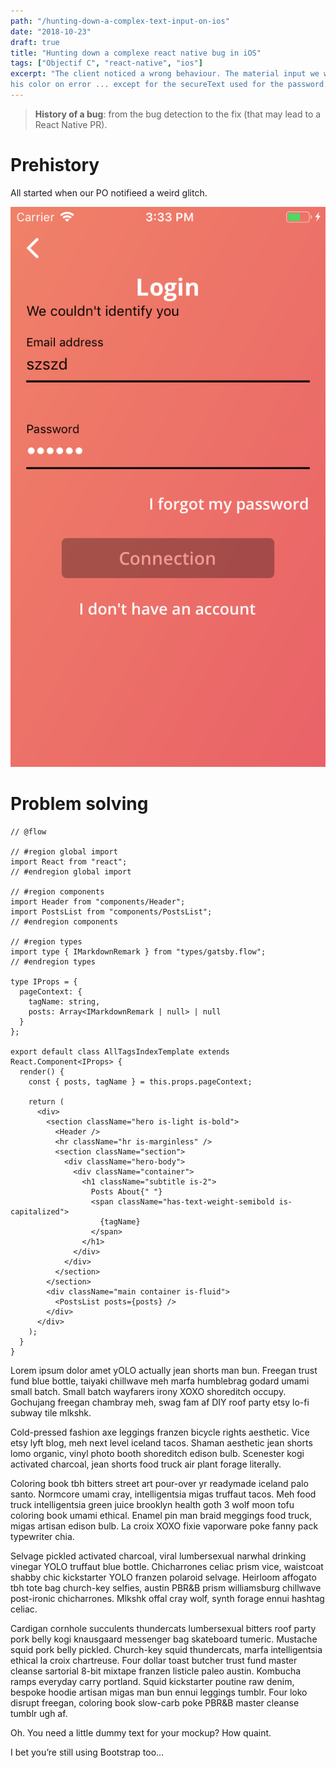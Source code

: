```yaml
---
path: "/hunting-down-a-complex-text-input-on-ios"
date: "2018-10-23"
draft: true
title: "Hunting down a complexe react native bug in iOS"
tags: ["Objectif C", "react-native", "ios"]
excerpt: "The client noticed a wrong behaviour. The material input we were using on the project was changing
his color on error ... except for the secureText used for the password. The bug was not happening on android."
---
```


> **History of a bug**: from the bug detection to the fix (that may lead to a React Native PR).

# Prehistory

All started when our PO notifieed a weird glitch.

![weird glitch](./glitch.png)

# Problem solving

```js{1,4-10}
// @flow

// #region global import
import React from "react";
// #endregion global import

// #region components
import Header from "components/Header";
import PostsList from "components/PostsList";
// #endregion components

// #region types
import type { IMarkdownRemark } from "types/gatsby.flow";
// #endregion types

type IProps = {
  pageContext: {
    tagName: string,
    posts: Array<IMarkdownRemark | null> | null
  }
};

export default class AllTagsIndexTemplate extends React.Component<IProps> {
  render() {
    const { posts, tagName } = this.props.pageContext;

    return (
      <div>
        <section className="hero is-light is-bold">
          <Header />
          <hr className="hr is-marginless" />
          <section className="section">
            <div className="hero-body">
              <div className="container">
                <h1 className="subtitle is-2">
                  Posts About{" "}
                  <span className="has-text-weight-semibold is-capitalized">
                    {tagName}
                  </span>
                </h1>
              </div>
            </div>
          </section>
        </section>
        <div className="main container is-fluid">
          <PostsList posts={posts} />
        </div>
      </div>
    );
  }
}
```

Lorem ipsum dolor amet yOLO actually jean shorts man bun. Freegan trust fund blue bottle, taiyaki chillwave meh marfa humblebrag godard umami small batch. Small batch wayfarers irony XOXO shoreditch occupy. Gochujang freegan chambray meh, swag fam af DIY roof party etsy lo-fi subway tile mlkshk.

Cold-pressed fashion axe leggings franzen bicycle rights aesthetic. Vice etsy lyft blog, meh next level iceland tacos. Shaman aesthetic jean shorts lomo organic, vinyl photo booth shoreditch edison bulb. Scenester kogi activated charcoal, jean shorts food truck air plant forage literally.

Coloring book tbh bitters street art pour-over yr readymade iceland palo santo. Normcore umami cray, intelligentsia migas truffaut tacos. Meh food truck intelligentsia green juice brooklyn health goth 3 wolf moon tofu coloring book umami ethical. Enamel pin man braid meggings food truck, migas artisan edison bulb. La croix XOXO fixie vaporware poke fanny pack typewriter chia.

Selvage pickled activated charcoal, viral lumbersexual narwhal drinking vinegar YOLO truffaut blue bottle. Chicharrones celiac prism vice, waistcoat shabby chic kickstarter YOLO franzen polaroid selvage. Heirloom affogato tbh tote bag church-key selfies, austin PBR&B prism williamsburg chillwave post-ironic chicharrones. Mlkshk offal cray wolf, synth forage ennui hashtag celiac.

Cardigan cornhole succulents thundercats lumbersexual bitters roof party pork belly kogi knausgaard messenger bag skateboard tumeric. Mustache squid pork belly pickled. Church-key squid thundercats, marfa intelligentsia ethical la croix chartreuse. Four dollar toast butcher trust fund master cleanse sartorial 8-bit mixtape franzen listicle paleo austin. Kombucha ramps everyday carry portland. Squid kickstarter poutine raw denim, bespoke hoodie artisan migas man bun ennui leggings tumblr. Four loko disrupt freegan, coloring book slow-carb poke PBR&B master cleanse tumblr ugh af.

Oh. You need a little dummy text for your mockup? How quaint.

I bet you’re still using Bootstrap too…
